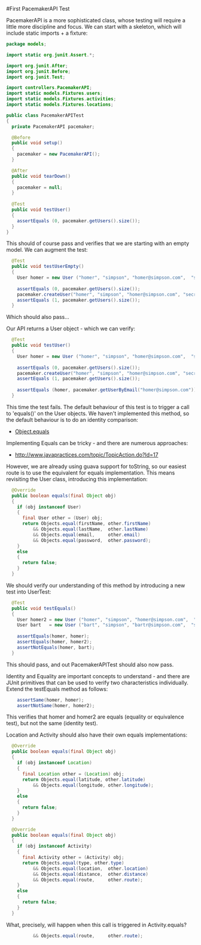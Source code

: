 #First PacemakerAPI Test

PacemakerAPI is a more sophisticated class, whose testing will require a little more discipline and focus. We can start with a skeleton, which will include static imports + a fixture:

~~~java
package models;

import static org.junit.Assert.*;

import org.junit.After;
import org.junit.Before;
import org.junit.Test;

import controllers.PacemakerAPI;
import static models.Fixtures.users;
import static models.Fixtures.activities;
import static models.Fixtures.locations;

public class PacemakerAPITest
{
  private PacemakerAPI pacemaker;

  @Before
  public void setup()
  {
    pacemaker = new PacemakerAPI();
  }

  @After
  public void tearDown()
  {
    pacemaker = null;
  }
  
  @Test
  public void testUser()
  {
    assertEquals (0, pacemaker.getUsers().size());
  } 
}
~~~

This should of course pass and verifies that we are starting with an empty model. We can augment the test:

~~~java
  @Test
  public void testUserEmpty()
  {
    User homer = new User ("homer", "simpson", "homer@simpson.com",  "secret");
    
    assertEquals (0, pacemaker.getUsers().size());
    pacemaker.createUser("homer", "simpson", "homer@simpson.com", "secret");
    assertEquals (1, pacemaker.getUsers().size());
  } 
~~~

Which should also pass...

Our API returns a User object - which we can verify:

~~~java
  @Test
  public void testUser()
  {
    User homer = new User ("homer", "simpson", "homer@simpson.com",  "secret");
    
    assertEquals (0, pacemaker.getUsers().size());
    pacemaker.createUser("homer", "simpson", "homer@simpson.com", "secret");
    assertEquals (1, pacemaker.getUsers().size());
    
    assertEquals (homer, pacemaker.getUserByEmail("homer@simpson.com"));
  }  
~~~

This time the test fails. The default behaviour of this test is to trigger a call to 'equals()' on the User objects. We haven't implemented this method, so the default behaviour is to do an identity comparison:

- [Object.equals](http://docs.oracle.com/javase/6/docs/api/java/lang/Object.html#equals%28java.lang.Object%29)

Implementing Equals can be tricky - and there are numerous approaches:

- <http://www.javapractices.com/topic/TopicAction.do?Id=17>

However, we are already using guava support for toString, so our easiest route is to use the equivalent for equals implementation. This means revisiting the User class, introducing this implementation:

~~~java
  @Override
  public boolean equals(final Object obj)
  {
    if (obj instanceof User)
    {
      final User other = (User) obj;
      return Objects.equal(firstName, other.firstName) 
          && Objects.equal(lastName,  other.lastName)
          && Objects.equal(email,     other.email)
          && Objects.equal(password,  other.password);
    }
    else
    {
      return false;
    }
  }
~~~

We should verify our understanding of this method by introducing a new test into UserTest:

~~~java
  @Test
  public void testEquals()
  {
    User homer2 = new User ("homer", "simpson", "homer@simpson.com",  "secret"); 
    User bart   = new User ("bart", "simpson", "bartr@simpson.com",  "secret"); 
    
    assertEquals(homer, homer);
    assertEquals(homer, homer2);
    assertNotEquals(homer, bart);
  }  
~~~

This should pass, and out PacemakerAPITest should also now pass.

Identity and Equality are important concepts to understand - and there are JUnit primitives that can be used to verify two characteristics individually. Extend the testEquals method as follows:

~~~java
    assertSame(homer, homer);
    assertNotSame(homer, homer2);
~~~

This verifies that homer and homer2 are equals (equality or equivalence test), but not the same (identity test).

Location and Activity should also have their own equals implementations:

~~~java
  @Override
  public boolean equals(final Object obj)
  {
    if (obj instanceof Location)
    {
      final Location other = (Location) obj;
      return Objects.equal(latitude, other.latitude) 
          && Objects.equal(longitude, other.longitude);
    }
    else
    {
      return false;
    }
  }
~~~

~~~java
  @Override
  public boolean equals(final Object obj)
  {
    if (obj instanceof Activity)
    {
      final Activity other = (Activity) obj;
      return Objects.equal(type, other.type) 
          && Objects.equal(location,  other.location)
          && Objects.equal(distance,  other.distance)
          && Objects.equal(route,     other.route);    
    }
    else
    {
      return false;
    }
  }
~~~

What, precisely, will happen when this call is triggered in Activity.equals?

~~~java
          && Objects.equal(route,     other.route);    
~~~
